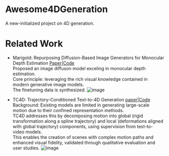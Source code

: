 # Awesome4DGeneration
A new-initialized project on 4D generation. 


# Related Work
- Marigold: Repurposing Diffusion-Based Image Generators for Monocular Depth Estimation
  [Paper](https://arxiv.org/abs/2312.02145)|[Code](https://github.com/prs-eth/Marigold)\
  Proposed an image diffuson model exceling in monocular depth estimation.\
  Core principle: leveraging the rich visual knowledge contained in modern generative image models.\
  The finetuning data is synthesized.
  ![image](https://github.com/qiaosun22/Awesome4DGeneration/assets/136222260/f0b89787-4ff1-48cf-ae69-e13f43d86788)

- TC4D: Trajectory-Conditioned Text-to-4D Generation
  [paper](https://arxiv.org/pdf/2403.17920)|[Code](https://github.com/sherwinbahmani/tc4d?tab=readme-ov-file)\
  Background: Existing models are limited in generating large-scale motion due to their confined representation methods.\
  TC4D addresses this by decomposing motion into global (rigid transformation along a spline trajectory) and local (deformations aligned with global trajectory) components, using supervision from text-to-video models.\
  This enables the creation of scenes with complex motion paths and enhanced visual fidelity, validated through qualitative evaluation and user studies.
  ![image](https://github.com/user-attachments/assets/94bb0e2f-1916-4686-bf9a-bb51a4bc4cf4)
